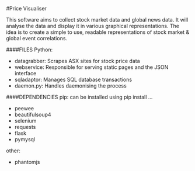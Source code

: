 #Price Visualiser

This software aims to collect stock market data and global news data. It will analyse the data and display it in various graphical representations. The idea is to create a simple to use, readable representations of stock market & global event correlations.

####FILES
Python:
- datagrabber:		Scrapes ASX sites for stock price data
- webservice: 		Responsible for serving static pages and the JSON interface
- sqladaptor:		  Manages SQL database transactions
- daemon.py:		  Handles daemonising the process

####DEPENDENCIES
pip: can be installed using pip install ...
- peewee
- beautifulsoup4
- selenium
- requests
- flask
- pymysql

other:
- phantomjs

